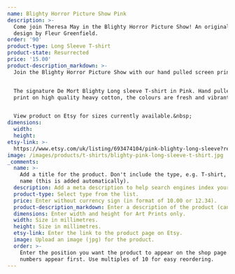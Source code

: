 ```yaml
---
name: Blighty Horror Picture Show Pink
description: >-
  Come join Theresa May in the Blighty Horror Picture Show! An original t-shirt
  design by Fleur Greenfield.
order: '90'
product-type: Long Sleeve T-shirt
product-state: Resurrected
price: '15.00'
product-description_markdown: >-
  Join the Blighty Horror Picture Show with our hand pulled screen printed top\!


  The signature De Mort Blighty Long sleeve T-shirt in Pink. Hand pulled screen
  print on high quality heavy cotton, the colours are fresh and vibrant.


  View product on Etsy for sizes currently available.&nbsp;
dimensions:
  width:
  height:
etsy-link: >-
  https://www.etsy.com/uk/listing/693474104/pink-blighty-long-sleeve?ref=landingpage_similar_listing_top-1&frs=1
image: /images/products/t-shirts/blighty-pink-long-sleeve-t-shirt.jpg
_comments:
  name: >-
    Add a title for the product. Don't include the type, e.g. T-shirt, in the
    name (this is added automatically).
  description: Add a meta description to help search engines index your product.
  product-type: Select type from the list.
  price: Enter without currency sign (in format of 10.00 or 12.34).
  product-description_markdown: Enter a description of the product (can copy across from Etsy).
  dimensions: Enter width and height for Art Prints only.
  width: Size in millimetres.
  height: Size in millimetres.
  etsy-link: Enter the link to the product page on Etsy.
  image: Upload an image (jpg) for the product.
  order: >-
    Enter the position you want the product to appear on the shop page. Lower
    numbers appear first. Use multiples of 10 for easy reordering.
---
```

